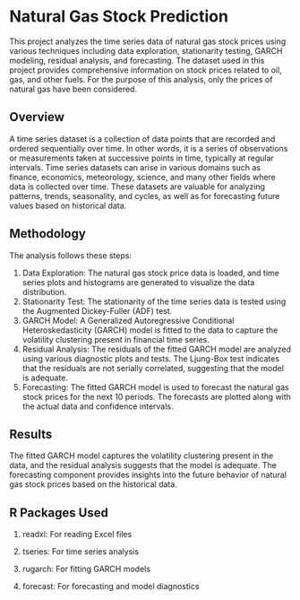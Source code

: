 
# Natural Gas Stock Prediction

This project analyzes the time series data of natural gas stock prices using various techniques including data exploration, stationarity testing, GARCH modeling, residual analysis, and forecasting.
The dataset used in this project provides comprehensive information on stock prices related to oil, gas, and other fuels. For the purpose of this analysis, only the prices of natural gas have been considered.

## Overview
A time series dataset is a collection of data points that are recorded and ordered sequentially over time. In other words, it is a series of observations or measurements taken at successive points in time, typically at regular intervals.
Time series datasets can arise in various domains such as finance, economics, meteorology, science, and many other fields where data is collected over time. These datasets are valuable for analyzing patterns, trends, seasonality, and cycles, as well as for forecasting future values based on historical data.
## Methodology
The analysis follows these steps:

1. Data Exploration: The natural gas stock price data is loaded, and time series plots and histograms are generated to visualize the data distribution.
2. Stationarity Test: The stationarity of the time series data is tested using the Augmented Dickey-Fuller (ADF) test.
3. GARCH Model: A Generalized Autoregressive Conditional Heteroskedasticity (GARCH) model is fitted to the data to capture the volatility clustering present in financial time series.
4. Residual Analysis: The residuals of the fitted GARCH model are analyzed using various diagnostic plots and tests. The Ljung-Box test indicates that the residuals are not serially correlated, suggesting that the model is adequate.
5. Forecasting: The fitted GARCH model is used to forecast the natural gas stock prices for the next 10 periods. The forecasts are plotted along with the actual data and confidence intervals.
## Results
The fitted GARCH model captures the volatility clustering present in the data, and the residual analysis suggests that the model is adequate. The forecasting component provides insights into the future behavior of natural gas stock prices based on the historical data.
## R Packages Used
1. readxl: For reading Excel files

2. tseries: For time series analysis

3. rugarch: For fitting GARCH models

4. forecast: For forecasting and model diagnostics
